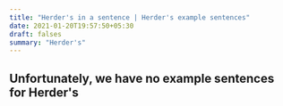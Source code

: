 ```yaml
---
title: "Herder's in a sentence | Herder's example sentences"
date: 2021-01-20T19:57:50+05:30
draft: falses
summary: "Herder's"
---
```

## Unfortunately, we have no example sentences for Herder's                 
